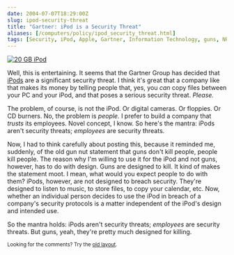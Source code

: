 ```yaml
--- 
date: 2004-07-07T18:29:00Z
slug: ipod-security-threat
title: "Gartner: iPod is a Security Threat"
aliases: [/computers/policy/ipod_security_threat.html]
tags: [Security, iPod, Apple, Gartner, Information Technology, guns, NRA, design, music]
---
```


<a href="https://www.amazon.com/exec/obidos/ASIN/B0000CEORU/justatheory-20?creative=125581;camp=2321;link_code=as1" title="Buy an iPod from Amazon.com!"><img src="https://images-na.ssl-images-amazon.com/images/I/316NVDRJHAL.jpg" alt="20 GB iPod" class="right" /></a>

<p>Well, this is entertaining. It seems that the Gartner Group has decided that <a href="http://www.infoworld.com/article/04/07/06/HNipodsrisk_1.html">iPods</a> are a significant security threat. I think it's great that a company like that makes its money by telling people that, yes, you <em>can</em> copy files between your PC and your iPod, and that poses a serious security threat. <em>Please.</em></p>

<p>The problem, of course, is not the iPod. Or digital cameras. Or floppies. Or CD burners. No, the problem is <em>people.</em> I prefer to build a company that <em>trusts</em> its employees. Novel concept, I know. So here's the mantra: iPods aren't security threats; <em>employees</em> are security threats.</p>

<p>Now, I had to think carefully about posting this, because it reminded me, suddenly, of the old gun nut statement that guns don't kill people, people kill people. The reason why I'm willing to use it for the iPod and not guns, however, has to do with design. Guns are designed to kill. It kind of makes the statement moot. I mean, what would you expect people to do with them? iPods, however, are not designed to breach security. They're designed to listen to music, to store files, to copy your calendar, etc. Now, whether an individual person decides to use the iPod in breach of a company's security protocols is a matter independent of the iPod's design and intended use.</p>

<p>So the mantra holds: iPods aren't security threats; <em>employees</em> are security threats. But guns, yeah, they're pretty much designed for killing.</p>

<p class="past"><small>Looking for the comments? Try the <a rel="nofollow" href="//past.justatheory.com/computers/policy/ipod_security_threat.html">old layout</a>.</small></p>

